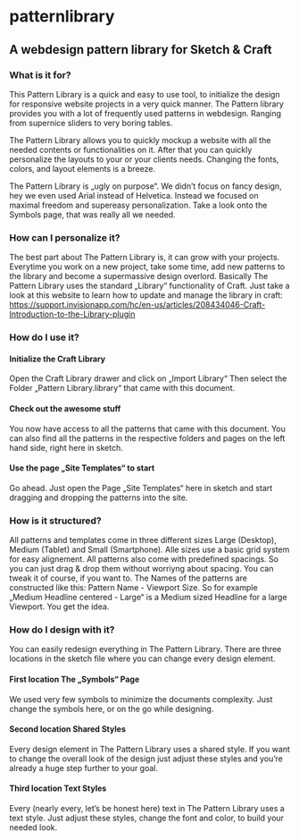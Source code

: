 # patternlibrary
## A webdesign pattern library for Sketch & Craft

### What is it for?
This Pattern Library is a quick and easy to use tool, to initialize the design for responsive website projects in a very quick manner. The Pattern library provides you with a lot of frequently used patterns in webdesign. Ranging from supernice sliders to very boring tables.

The Pattern Library allows you to quickly mockup a website with all the needed contents or functionalities on it. After that you can quickly personalize the layouts to your or your clients needs. Changing the fonts, colors, and layout elements is a breeze.

The Pattern Library is „ugly on purpose“. We didn’t focus on fancy design, hey we even used Arial instead of Helvetica. Instead we focused on maximal freedom and supereasy personalization. Take a look onto the Symbols page, that was really all we needed.

### How can I personalize it?
The best part about The Pattern Library is, it can grow with your projects. Everytime you work on a new project, take some time, add new patterns to the library and become a supermassive design overlord. Basically The Pattern Library uses the standard „Library“ functionality of Craft. Just take a look at this website to learn how to update and manage the library in craft:
https://support.invisionapp.com/hc/en-us/articles/208434046-Craft-Introduction-to-the-Library-plugin

### How do I use it?
#### Initialize the Craft Library
Open the Craft Library drawer and click on „Import Library“ Then select the Folder „Pattern Library.library“ that came with this document.

#### Check out the awesome stuff
You now have access to all the patterns that came with this document. You can also find all the patterns in the respective folders and pages on the left hand side, right here in sketch.

#### Use the page „Site Templates“ to start
Go ahead. Just open the Page „Site Templates“ here in sketch and start dragging and dropping the patterns into the site.

### How is it structured?
All patterns and templates come in three different sizes Large (Desktop), Medium (Tablet) and Small (Smartphone). Alle sizes use a basic grid system for easy alignement. All patterns also come with predefined spacings. So you can just drag & drop them without worriyng about spacing. You can tweak it of course, if you want to. The Names of the patterns are constructed like this: Pattern Name - Viewport Size.
So for example „Medium Headline centered - Large“ is a Medium sized Headline for a large Viewport. You get the idea.

### How do I design with it?
You can easily redesign everything in The Pattern Library. There are three locations in the sketch file where you can change every design element.

#### First location The „Symbols“ Page
We used very few symbols to minimize the documents complexity.
Just change the symbols here, or on the go while designing.

#### Second location Shared Styles
Every design element in The Pattern Library uses a shared style. If you want to change the overall look of the design just adjust these styles and you’re already a huge step further to your goal.

#### Third location Text Styles
Every (nearly every, let’s be honest here) text in The Pattern Library uses a text style. Just adjust these styles, change the font and color, to build your needed look.

